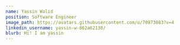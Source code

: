```yaml
---
name: Yassin Walid
position: Software Engineer
image_path: https://avatars.githubusercontent.com/u/70973083?v=4
linkedin_username: yassin-w-862a62130/
blurb: Hi! I am yassin
---
```

